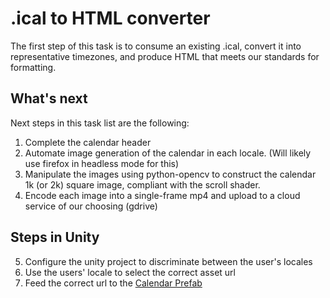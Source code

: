 # .ical to HTML converter
The first step of this task is to consume an existing .ical, convert it into representative timezones, 
and produce HTML that meets our standards for formatting. 

## What's next
Next steps in this task list are the following:

1. Complete the calendar header
2. Automate image generation of the calendar in each locale. (Will likely use firefox in headless mode for this)
3. Manipulate the images using python-opencv to construct the calendar 1k (or 2k) square image, compliant with the scroll shader. 
4. Encode each image into a single-frame mp4 and upload to a cloud service of our choosing (gdrive)

## Steps in Unity

<ol start="5">
<li>Configure the unity project to discriminate between the user's locales</li>
<li>Use the users' locale to select the correct asset url</li>
<li>Feed the correct url to the <a href="https://github.com/AoiKamishiro/VRC_UdonEventCalendar">Calendar Prefab</a></li>
</ol>